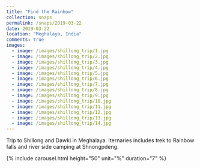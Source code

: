 ```yaml
---
title: "Find the Rainbow"
collection: snaps
permalink: /snaps/2019-03-22
date: 2019-03-22
location: "Meghalaya, India"
comments: true
images: 
  - image: /images/shillong_trip/1.jpg
  - image: /images/shillong_trip/2.jpg
  - image: /images/shillong_trip/3.jpg
  - image: /images/shillong_trip/4.jpg
  - image: /images/shillong_trip/5.jpg
  - image: /images/shillong_trip/6.jpg
  - image: /images/shillong_trip/7.jpg
  - image: /images/shillong_trip/8.jpg
  - image: /images/shillong_trip/9.jpg
  - image: /images/shillong_trip/10.jpg
  - image: /images/shillong_trip/11.jpg
  - image: /images/shillong_trip/12.jpg
  - image: /images/shillong_trip/13.jpg
  - image: /images/shillong_trip/14.jpg
---
```


Trip to Shillong and Dawki in Meghalaya. Iternaries includes trek to Rainbow falls and river side camping at Shnongpdeng.

{% include carousel.html height="50" unit="%" duration="7" %}